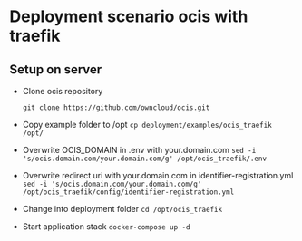 # Deployment scenario ocis with traefik

## Setup on server

- Clone ocis repository

  ```git clone https://github.com/owncloud/ocis.git```

- Copy example folder to /opt
  ```cp deployment/examples/ocis_traefik /opt/```

- Overwrite OCIS_DOMAIN in .env with your.domain.com
  ```sed -i 's/ocis.domain.com/your.domain.com/g' /opt/ocis_traefik/.env```

- Overwrite redirect uri with your.domain.com in identifier-registration.yml
  ```sed -i 's/ocis.domain.com/your.domain.com/g' /opt/ocis_traefik/config/identifier-registration.yml```

- Change into deployment folder
  ```cd /opt/ocis_traefik```

- Start application stack
  ```docker-compose up -d```




